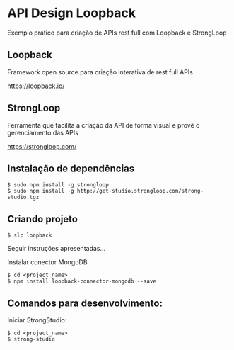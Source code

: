 # API Design Loopback
Exemplo prático para criação de APIs rest full com Loopback e StrongLoop

## Loopback
Framework open source para criação interativa de rest full APIs

https://loopback.io/

## StrongLoop
Ferramenta que facilita a criação da API de forma visual e provê o gerenciamento das APIs

https://strongloop.com/

## Instalação de dependências

```shell
$ sudo npm install -g strongloop
$ sudo npm install -g http://get-studio.strongloop.com/strong-studio.tgz
```

## Criando projeto
```shell
$ slc loopback
```
Seguir instruções apresentadas...

Instalar conector MongoDB
```shell
$ cd <project_name>
$ npm install loopback-connector-mongodb --save
```

## Comandos para desenvolvimento:
Iniciar StrongStudio: 
```shell
$ cd <project_name>
$ strong-studio
```



